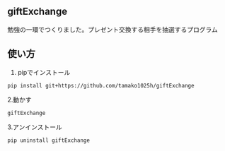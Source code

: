 ## giftExchange
勉強の一環でつくりました。プレゼント交換する相手を抽選するプログラム
## 使い方
1. pipでインストール
```
pip install git+https://github.com/tamako1025h/giftExchange
```
2.動かす
```
giftExchange
```
3.アンインストール
```
pip uninstall giftExchange
```
